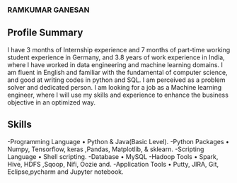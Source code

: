 ### RAMKUMAR GANESAN

## Profile Summary

I have 3 months of Internship experience and 7 months of part-time working student experience in Germany, and 3.8 years of work experience in India, where I have worked in data engineering and machine learning domains. I am fluent in English and familiar with the fundamental of computer science, and good at writing codes in python and SQL. I am perceived as a problem solver and dedicated person. I am looking for a job as a Machine learning engineer, where I will use my skills and experience to enhance the business objective in an optimized way.

## Skills

-Programming Language   • Python & Java(Basic Level).
-Python Packages		     • Numpy, Tensorflow, keras ,Pandas, Matplotlib, & sklearn.
-Scripting Language	   • Shell scripting.
-Database    		       • MySQL
-Hadoop Tools   		     • Spark, Hive, HDFS ,Sqoop, Nifi, Oozie and.
-Application Tools      • Putty, JIRA, Git, Eclipse,pycharm and Jupyter notebook.

